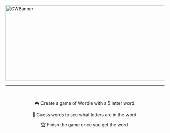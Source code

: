 
<img width="1600" height="240" alt="CWBanner" src="https://github.com/user-attachments/assets/f0d6aa30-d477-4bd3-9f3b-66dae1e6eaaf" />

---

<div align="center">
  &nbsp;
  
  🎮 Create a game of Wordle with a 5 letter word.
  
  🧠 Guess words to see what letters are in the word.
  
  🏆 Finish the game once you get the word.
</div>
